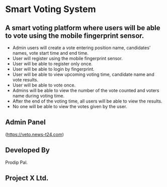 # Smart Voting System

## A smart voting platform where users will be able to vote using the mobile fingerprint sensor.

* Admin users will create a vote entering position name, candidates’ names, vote start time and end time.
* User will register using the mobile fingerprint sensor.
* User will be able to register only once.
* User will be able to login by fingerprint.
* User will be able to view upcoming voting time, candidate name and vote results.
* User will be able to vote once.
* Admins will be able to view the number of the vote counted and voters name during voting time.
* After the end of the voting time, all users will be able to view the results.
* No one will be able to view the votes given by the user.

## Admin Panel
(https://veto.news-t24.com)



## Developed By
  Prodip Pal.
## Project X Ltd.
